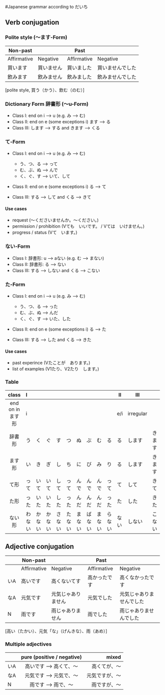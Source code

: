 #Japanese grammar according to だいち

## Verb conjugation

### Polite style (〜ます-Form)
| Non-past              || Past                   ||
|----------- | -------- | ----------- |----------|
| Affirmative| Negative | Affirmative | Negative |
|買います     | 買いません | 買いました   | 買いませんでした | 
|飲みます     | 飲みません | 飲みました   | 飲みませんでした | 
[polite style, 買う（かう）、飲む（のむ）]

### Dictionary Form 辞書形 (〜u-Form)
* Class I: end on i --> u (e.g. み --> む)
* Class II: end on e (some exceptions i) ます --> る
* Class III: します --> する and きます --> くる

### て-Form
* Class I: end on i --> u (e.g. み --> む)
    * う、つ、る --> って
    * む、ぶ、ぬ --> んで
    * く、ぐ、す --> いて、して

* Class II: end on e (some exceptions i) る --> て
* Class III: する --> して and くる --> きて

#### Use cases
* request (〜くださいませんか。〜ください。)
* permission / prohibition (Vても　いいです。 / Vては　いけません。)
* progress / status (Vて　います。)

### ない-Form
* Class I: 辞書形: u --> aない (e.g. む --> まない)
* Class II: 辞書形: る --> ない
* Class III: する --> しない and くる --> こない

### た-Form
* Class I: end on i --> u (e.g. み --> む)
    * う、つ、る --> った
    * む、ぶ、ぬ --> んだ
    * く、ぐ、す --> いた、した

* Class II: end on e (some exceptions i) る --> た
* Class III: する --> した and くる --> きた

#### Use cases
* past experince (Vたことが　あります。)
* list of examples (V1たり、V2たり　します。)


### Table

|class|I |||||||||II|III||
|:-:|:-|-|-|-|-|-|-|-|-|-|-|-|
end on in ます形| i |||||||||e/i|irregular||
辞書形 |う|く|ぐ|す|つ|ぬ|ぶ|む|る|る|します|きます|
ます形|い|き|ぎ|し|ち|に|び|み|り|る|します|きます|
て形|って| いて|いて |して |って|んで|んで|んで|って|て|して|きて|
た形|った| いた|いた |した |った|んだ|んだ|んだ|った|た|した|きた|
ない形|わない|かない|かない|さない|たない|まない|ばない|まない|らない|ない|しない|こない|


## Adjective conjugation

|    | Non-past                     || Past                             ||
|----|----------- | ----------------| ----------- |----------------------|
|    | Affirmative| Negative        | Affirmative | Negative            |
|いA | 高いです    | 高くないてす      | 高かったです  | 高くなかったです       | 
|なA | 元気です    | 元気じゃありません | 元気でした   | 元気じゃありませんでした |
|N　 | 雨です    　| 雨じゃありません 　| 雨でした   　| 雨じゃありませんでした 　|
[高い（たかい）、元気「な」（げんきな）、雨（あめ）]

### Multiple adjectives

|    | pure (positive / negative) | mixed        |
|----|:--------------------------:| ------------:|
|いA | 高いです --> 高くて、〜       | 高くてが、〜   |
|なA | 元気です --> 元気で、〜       | 元気ですが、〜 |
|N　 | 雨です --> 雨で、〜          | 雨ですが、〜   |
